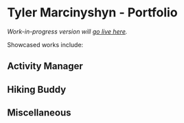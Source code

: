 # Tyler Marcinyshyn - Portfolio

*Work-in-progress version will [go live here](tyler-zane.com).*

Showcased works include:

## Activity Manager
## Hiking Buddy
## Miscellaneous
